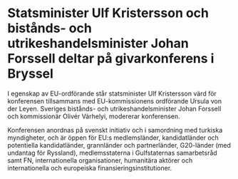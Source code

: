 # Statsminister Ulf Kristersson och bistånds- och utrikeshandelsminister Johan Forssell deltar på givarkonferens i Bryssel

I egenskap av EU\-ordförande står statsminister Ulf Kristersson värd för konferensen tillsammans med EU\-kommissionens ordförande Ursula von der Leyen. Sveriges bistånds\- och utrikeshandelsminister Johan Forssell och kommissionär Olivér Várhelyi, modererar konferensen.

Konferensen anordnas på svenskt initiativ och i samordning med turkiska myndigheter, och är öppen för EU:s medlemsländer, kandidatländer och potentiella kandidatländer, grannländer och partnerländer, G20\-länder (med undantag för Ryssland), medlemsstaterna i Gulfstaternas samarbetsråd samt FN, internationella organisationer, humanitära aktörer och internationella och europeiska finansieringsinstitutioner.
